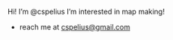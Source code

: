 Hi!  I’m @cspelius
I’m interested in map making!
- reach me at cspelius@gmail.com

<!---
cspelius/cspelius is a ✨ special ✨ repository because its `README.md` (this file) appears on your GitHub profile.
You can click the Preview link to take a look at your changes.
--->
